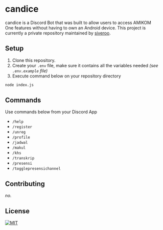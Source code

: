 # candice

candice is a Discord Bot that was built to allow users to access AMIKOM One features without having to own an Android device. This project is currently a private repository maintained by [siveroo](https://github.com/siveroo/).

## Setup

1. Clone this repository.
2. Create your `.env` file, make sure it contains all the variables needed *(see `.env.example` file)*
3. Execute command below on your repository directory
```bash
node index.js
```

## Commands
Use commands below from your Discord App
- `/help`
- `/register`
- `/unreg`
- `/profile`
- `/jadwal`
- `/makul`
- `/khs`
- `/transkrip`
- `/presensi`
- `/togglepresensichannel`

## Contributing
*no.*

## License
[![MIT](https://img.shields.io/badge/License-MIT-yellow.svg)](https://opensource.org/licenses/MIT)
